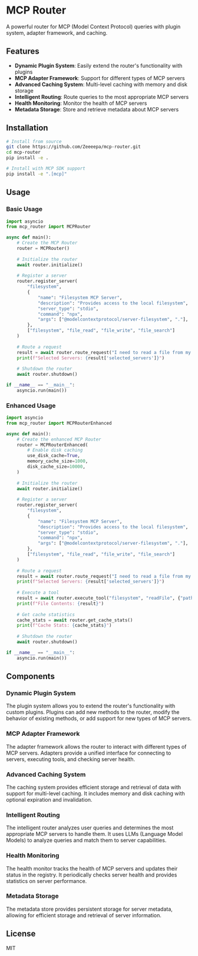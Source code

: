 # MCP Router

A powerful router for MCP (Model Context Protocol) queries with plugin system, adapter framework, and caching.

## Features

- **Dynamic Plugin System**: Easily extend the router's functionality with plugins
- **MCP Adapter Framework**: Support for different types of MCP servers
- **Advanced Caching System**: Multi-level caching with memory and disk storage
- **Intelligent Routing**: Route queries to the most appropriate MCP servers
- **Health Monitoring**: Monitor the health of MCP servers
- **Metadata Storage**: Store and retrieve metadata about MCP servers

## Installation

```bash
# Install from source
git clone https://github.com/Zeeeepa/mcp-router.git
cd mcp-router
pip install -e .

# Install with MCP SDK support
pip install -e ".[mcp]"
```

## Usage

### Basic Usage

```python
import asyncio
from mcp_router import MCPRouter

async def main():
    # Create the MCP Router
    router = MCPRouter()
    
    # Initialize the router
    await router.initialize()
    
    # Register a server
    router.register_server(
        "filesystem",
        {
            "name": "Filesystem MCP Server",
            "description": "Provides access to the local filesystem",
            "server_type": "stdio",
            "command": "npx",
            "args": ["@modelcontextprotocol/server-filesystem", "."],
        },
        ["filesystem", "file_read", "file_write", "file_search"]
    )
    
    # Route a request
    result = await router.route_request("I need to read a file from my filesystem")
    print(f"Selected Servers: {result['selected_servers']}")
    
    # Shutdown the router
    await router.shutdown()

if __name__ == "__main__":
    asyncio.run(main())
```

### Enhanced Usage

```python
import asyncio
from mcp_router import MCPRouterEnhanced

async def main():
    # Create the enhanced MCP Router
    router = MCPRouterEnhanced(
        # Enable disk caching
        use_disk_cache=True,
        memory_cache_size=1000,
        disk_cache_size=10000,
    )
    
    # Initialize the router
    await router.initialize()
    
    # Register a server
    router.register_server(
        "filesystem",
        {
            "name": "Filesystem MCP Server",
            "description": "Provides access to the local filesystem",
            "server_type": "stdio",
            "command": "npx",
            "args": ["@modelcontextprotocol/server-filesystem", "."],
        },
        ["filesystem", "file_read", "file_write", "file_search"]
    )
    
    # Route a request
    result = await router.route_request("I need to read a file from my filesystem")
    print(f"Selected Servers: {result['selected_servers']}")
    
    # Execute a tool
    result = await router.execute_tool("filesystem", "readFile", {"path": "README.md"})
    print(f"File Contents: {result}")
    
    # Get cache statistics
    cache_stats = await router.get_cache_stats()
    print(f"Cache Stats: {cache_stats}")
    
    # Shutdown the router
    await router.shutdown()

if __name__ == "__main__":
    asyncio.run(main())
```

## Components

### Dynamic Plugin System

The plugin system allows you to extend the router's functionality with custom plugins. Plugins can add new methods to the router, modify the behavior of existing methods, or add support for new types of MCP servers.

### MCP Adapter Framework

The adapter framework allows the router to interact with different types of MCP servers. Adapters provide a unified interface for connecting to servers, executing tools, and checking server health.

### Advanced Caching System

The caching system provides efficient storage and retrieval of data with support for multi-level caching. It includes memory and disk caching with optional expiration and invalidation.

### Intelligent Routing

The intelligent router analyzes user queries and determines the most appropriate MCP servers to handle them. It uses LLMs (Language Model Models) to analyze queries and match them to server capabilities.

### Health Monitoring

The health monitor tracks the health of MCP servers and updates their status in the registry. It periodically checks server health and provides statistics on server performance.

### Metadata Storage

The metadata store provides persistent storage for server metadata, allowing for efficient storage and retrieval of server information.

## License

MIT
